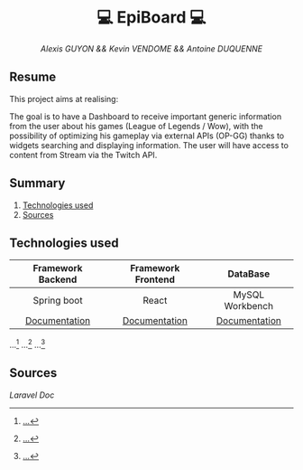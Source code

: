 # <div align="center"> :computer: EpiBoard :computer: </div>

<div align="center"><em>Alexis GUYON && Kevin VENDOME && Antoine DUQUENNE </em> </div>

## Resume
This project aims at realising:

The goal is to have a Dashboard to receive important generic information from the user about his games (League of Legends / Wow), with the possibility of optimizing his gameplay via external APIs (OP-GG) thanks to widgets searching and displaying information. The user will have access to content from Stream via the Twitch API.

## Summary
1. [Technologies used](#technologies-used)
2. [Sources](#sources)

## Technologies used

| Framework Backend  | Framework Frontend |     DataBase    |
| :----------------: | :----------------: | :-------------: |
|     Spring boot    |       React        | MySQL Workbench |
|[Documentation](https://spring.io/guides)| [Documentation](https://www.php.net/manual/en)| [Documentation](https://www.mysql.com/products/workbench/)|

...[^1]
...[^2]
...[^3]

## Sources

*Laravel Doc*
[^1]:[...](https://laravel.com/docs/9.x/eloquent)
[^2]:[...](https://laravel.com/docs/9.x/migrations)
[^3]:[...](https://laravel.com/docs/9.x/controllers)


